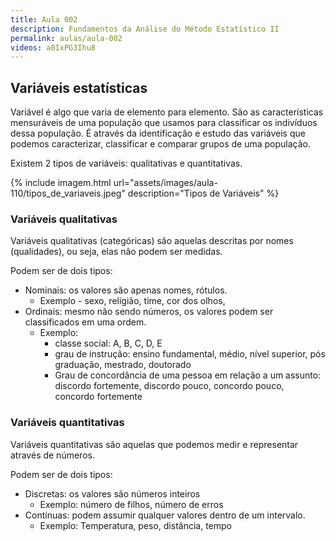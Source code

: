 ```yaml
---
title: Aula 002
description: Fundamentos da Análise do Método Estatístico II
permalink: aulas/aula-002
videos: a0IxPG3Ihu8
---
```

## Variáveis estatísticas

Variável é algo que varia de elemento para elemento. São as características mensuráveis de uma população que usamos para classificar os indivíduos dessa população. É através da identificação e estudo das variáveis que podemos caracterizar, classificar e comparar grupos de uma população.

Existem 2 tipos de variáveis: qualitativas e quantitativas.

{% include imagem.html
    url="assets/images/aula-110/tipos_de_variaveis.jpeg"
    description="Tipos de Variáveis" %}

### Variáveis qualitativas

Variáveis qualitativas (categóricas) são aquelas descritas por nomes (qualidades), ou seja, elas não podem ser medidas.

Podem ser de dois tipos:

- Nominais: os valores são apenas nomes, rótulos.
  - Exemplo -  sexo, religião, time, cor dos olhos,
- Ordinais: mesmo não sendo números, os valores podem ser classificados em uma ordem.
  - Exemplo:
    - classe social: A, B, C, D, E
    - grau de instrução: ensino fundamental, médio, nível superior, pós graduação, mestrado, doutorado
    - Grau de concordância de uma pessoa em relação a um assunto: discordo fortemente, discordo pouco,  concordo pouco, concordo fortemente

### Variáveis quantitativas

Variáveis quantitativas são aquelas que podemos medir e representar através de números.

Podem ser de dois tipos:

- Discretas: os valores são números inteiros
  - Exemplo: número de filhos, número de erros
- Contínuas: podem assumir qualquer valores dentro de um intervalo.
  - Exemplo: Temperatura, peso, distância, tempo
